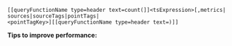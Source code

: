 ```
[[queryFunctionName type=header text=count(]]<tsExpression>[,metrics|
sources|sourceTags|pointTags|
<pointTagKey>][[queryFunctionName type=header text=)]]
```

**Tips to improve performance:**
